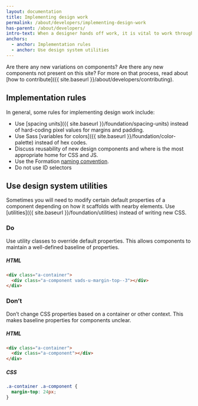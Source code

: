 ```yaml
---
layout: documentation
title: Implementing design work
permalink: /about/developers/implementing-design-work
has-parent: /about/developers/
intro-text: When a designer hands off work, it is vital to work through potential implications that design may have on the Design System.
anchors:
  - anchor: Implementation rules
  - anchor: Use design system utilities
---
```


Are there any new variations on components? Are there any new components not present on this site? For more on that process, read about [how to contribute]({{ site.baseurl }}/about/developers/contributing).

## Implementation rules

In general, some rules for implementing design work include:

- Use [spacing units]({{ site.baseurl }}/foundation/spacing-units) instead of hard-coding pixel values for margins and padding.
- Use Sass [variables for colors]({{ site.baseurl }}/foundation/color-palette) instead of hex codes.
- Discuss reusability of new design components and where is the most appropriate home for CSS and JS.
- Use the Formation [naming convention](naming).
- Do not use ID selectors

## Use design system utilities

Sometimes you will need to modify certain default properties of a component depending on how it scaffolds with nearby elements. Use [utilities]({{ site.baseurl }}/foundation/utilities) instead of writing new CSS.

<div class="do-dont">
<div class="do-dont__do">
<h3 class="do-dont__heading">Do</h3>
<div class="do-dont__content" markdown="1">
Use utility classes to override default properties. This allows components to maintain a well-defined baseline of properties.

##### HTML
```html
<div class="a-container">
  <div class="a-component vads-u-margin-top--3"></div>
</div>
```
</div>
</div>
<div class="do-dont__dont">
<h3 class="do-dont__heading">Don’t</h3>
<div class="do-dont__content" markdown="1">
Don’t change CSS properties based on a container or other context. This makes baseline properties for components unclear.

##### HTML
```html
<div class="a-container">
  <div class="a-component"></div>
</div>
```
##### CSS
```css
.a-container .a-component {
  margin-top: 24px;
}
```
</div>
</div>
</div>